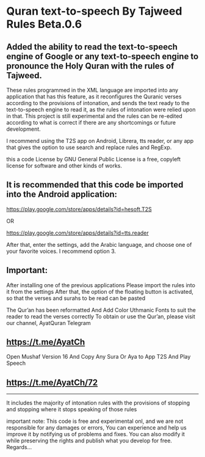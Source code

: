 # Quran text-to-speech By Tajweed Rules Beta.0.6

Added the ability to read the text-to-speech engine of Google or any text-to-speech engine to pronounce the Holy Quran with the rules of Tajweed.
--

These rules programmed in the XML language are imported into any application that has this feature, as it reconfigures the Quranic verses according to the provisions of intonation, and sends the text ready to the text-to-speech engine to read it, as the rules of intonation were relied upon in that.
This project is still experimental and the rules can be re-edited according to what is correct if there are any shortcomings or future development.

I recommend using the T2S app on Android, Librera, tts reader, or any app that gives the option to use search and replace rules and RegExp.

this a code License by GNU General Public License is a free, copyleft license for
software and other kinds of works.

It is recommended that this code be imported into the Android application:
--

https://play.google.com/store/apps/details?id=hesoft.T2S


OR

https://play.google.com/store/apps/details?id=tts.reader


After that, enter the settings, add the Arabic language, and choose one of your favorite voices. I recommend option 3.

Important:
--
After installing one of the previous applications
Please import the rules into it from the settings
After that, the option of the floating button is activated, so that the verses and surahs to be read can be pasted

The Qur’an has been reformatted And Add Color Uthmanic Fonts to suit the reader to read the verses correctly
To obtain or use the Qur’an, please visit our channel, AyatQuran Telegram

https://t.me/AyatCh
--

Open Mushaf Version 16 And Copy Any Sura Or Aya to App T2S And Play Speech

https://t.me/AyatCh/72
--
------------------------------------
It includes the majority of intonation rules with the provisions of stopping and stopping where it stops
speaking of those rules

important note:
This code is free and experimental onl, and we are not responsible for any damages or errors, You can experience and help us improve it by notifying us of problems and fixes. You can also modify it while preserving the rights and publish what you develop for free.
Regards...

